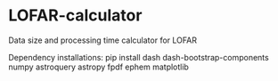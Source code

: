 # LOFAR-calculator
Data size and processing time calculator for LOFAR

Dependency installations:
pip install dash dash-bootstrap-components numpy astroquery astropy fpdf ephem matplotlib
